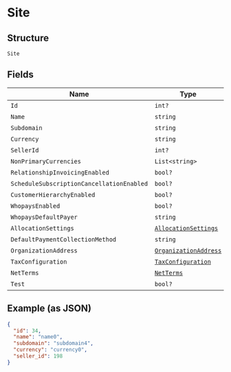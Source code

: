 
# Site

## Structure

`Site`

## Fields

| Name | Type | Tags | Description |
|  --- | --- | --- | --- |
| `Id` | `int?` | Optional | - |
| `Name` | `string` | Optional | - |
| `Subdomain` | `string` | Optional | - |
| `Currency` | `string` | Optional | - |
| `SellerId` | `int?` | Optional | - |
| `NonPrimaryCurrencies` | `List<string>` | Optional | - |
| `RelationshipInvoicingEnabled` | `bool?` | Optional | - |
| `ScheduleSubscriptionCancellationEnabled` | `bool?` | Optional | - |
| `CustomerHierarchyEnabled` | `bool?` | Optional | - |
| `WhopaysEnabled` | `bool?` | Optional | - |
| `WhopaysDefaultPayer` | `string` | Optional | - |
| `AllocationSettings` | [`AllocationSettings`](../../doc/models/allocation-settings.md) | Optional | - |
| `DefaultPaymentCollectionMethod` | `string` | Optional | - |
| `OrganizationAddress` | [`OrganizationAddress`](../../doc/models/organization-address.md) | Optional | - |
| `TaxConfiguration` | [`TaxConfiguration`](../../doc/models/tax-configuration.md) | Optional | - |
| `NetTerms` | [`NetTerms`](../../doc/models/net-terms.md) | Optional | - |
| `Test` | `bool?` | Optional | - |

## Example (as JSON)

```json
{
  "id": 34,
  "name": "name0",
  "subdomain": "subdomain4",
  "currency": "currency0",
  "seller_id": 198
}
```

